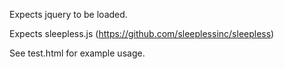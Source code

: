 

Expects jquery to be loaded.

Expects sleepless.js (https://github.com/sleeplessinc/sleepless)

See test.html for example usage.

